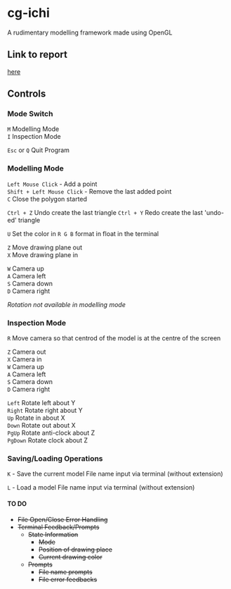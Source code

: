 # cg-ichi
A rudimentary modelling framework made using OpenGL  

## Link to report
[here](file://./index.html)

## Controls

### Mode Switch

`M` Modelling Mode  
`I` Inspection Mode  

`Esc` or `Q` Quit Program  

### Modelling Mode

`Left Mouse Click` - Add a point  
`Shift + Left Mouse Click` - Remove the last added point  
`C` Close the polygon started  

`Ctrl + Z` Undo create the last triangle
`Ctrl + Y` Redo create the last 'undo-ed' triangle

`U` Set the color in `R G B` format in float in the terminal  

`Z` Move drawing plane out  
`X` Move drawing plane in  

`W` Camera up  
`A` Camera left  
`S` Camera down  
`D` Camera right  

*Rotation not available in modelling mode*  

### Inspection Mode  

`R` Move camera so that centrod of the model is at the centre of the screen  

`Z` Camera out  
`X` Camera in  
`W` Camera up  
`A` Camera left  
`S` Camera down  
`D` Camera right  

`Left` Rotate left about Y  
`Right` Rotate right about Y  
`Up` Rotate in about X  
`Down` Rotate out about X  
`PgUp` Rotate anti-clock about Z  
`PgDown` Rotate clock about Z  

### Saving/Loading Operations

`K` - Save the current model
	File name input via terminal (without extension)

`L` - Load a model
	File name input via terminal (without extension)

#### TO DO

- ~~File Open/Close Error Handling~~
- ~~Terminal Feedback/Prompts~~
	- ~~State Information~~
		- ~~Mode~~
		- ~~Position of drawing place~~
		- ~~Current drawing color~~
	- ~~Prompts~~
		- ~~File name prompts~~
		- ~~File error feedbacks~~
